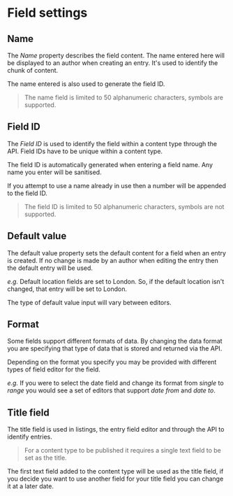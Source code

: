 # Field settings

## Name
The *Name* property describes the field content. The name entered here will be displayed to an author when creating an entry. It's used to identify the chunk of content.

The name entered is also used to generate the field ID.

> The name field is limited to 50 alphanumeric characters, symbols are supported.

## Field ID
The *Field ID* is used to identify the field within a content type through the API. Field IDs have to be unique within a content type.

The field ID is automatically generated when entering a field name. Any name you enter will be sanitised.

If you attempt to use a name already in use then a number will be appended to the field ID.

> The field ID is limited to 50 alphanumeric characters, symbols are not supported.

## Default value
The default value property sets the default content for a field when an entry is created. If no change is made by an author when editing the entry then the default entry will be used.

*e.g.* Default location fields are set to London. So, if the default location isn't changed, that entry will be set to London.

The type of default value input will vary between editors.

## Format
Some fields support different formats of data. By changing the data format you are specifying that type of data that is stored and returned via the API.

Depending on the format you specify you may be provided with different types of field editor for the field.

*e.g.* If you were to select the date field and change its format from *single* to *range* you would see a set of editors that support *date from* and *date to*.

## Title field
The title field is used in listings, the entry field editor and through the API to identify entries.

> For a content type to be published it requires a single text field to be set as the title.

The first text field added to the content type will be used as the title field, if you decide you want to use another field for your title field you can change it at a later date.
